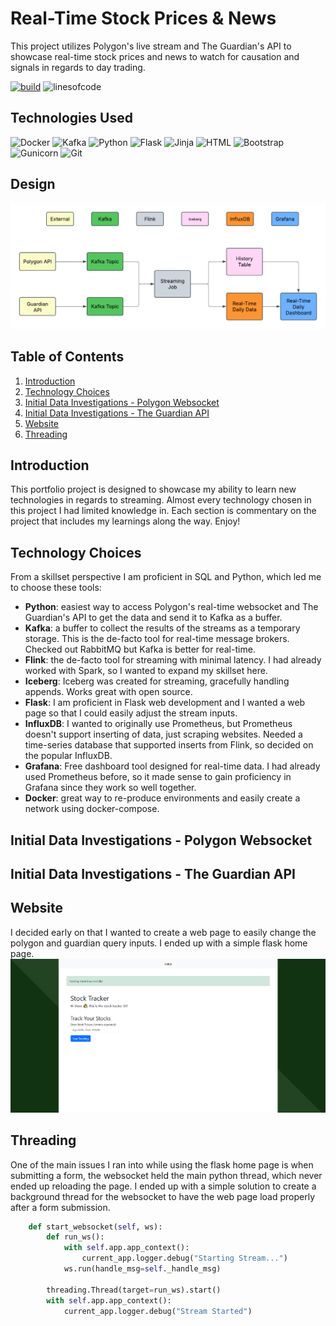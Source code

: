 # Real-Time Stock Prices & News

This project utilizes Polygon's live stream and The Guardian's API to showcase real-time stock prices and news to watch for causation and signals in regards to day trading. 

[![build](https://github.com/cmgoffena13/DE-Capstone-Portfolio-2/actions/workflows/build.yml/badge.svg)](https://github.com/cmgoffena13/DE-Capstone-Portfolio-2/actions/workflows/build.yml)
![linesofcode](https://aschey.tech/tokei/github/cmgoffena13/DE-Capstone-Portfolio-2?category=code)

## Technologies Used
 ![Docker](https://img.shields.io/badge/-Docker-2496ED?style=flat&logoColor=white&logo=docker)
 ![Kafka](https://img.shields.io/badge/-Kafka-231F20?style=flat&logoColor=white&logo=apachekafka)
 ![Python](https://img.shields.io/badge/-Python-0077B5?style=flat&logoColor=white&logo=python)
 ![Flask](https://img.shields.io/badge/-Flask-000000?style=flat&logoColor=white&logo=flask) 
 ![Jinja](https://img.shields.io/badge/-Jinja-B41717?style=flat&logoColor=white&logo=jinja) 
 ![HTML](https://img.shields.io/badge/-HTML-E34F26?style=flat&logoColor=white&logo=html5) 
 ![Bootstrap](https://img.shields.io/badge/-Bootstrap-7952B3?style=flat&logoColor=white&logo=bootstrap) 
 ![Gunicorn](https://img.shields.io/badge/-Gunicorn-499848?style=flat&logoColor=white&logo=gunicorn)
![Git](https://img.shields.io/badge/-Git-F05032?style=flat&logoColor=white&logo=git)

## Design
![Design](website/app/static/README/design.png "Design")

## Table of Contents
1. [Introduction](#Introduction)
2. [Technology Choices](#Technology-Choices)
3. [Initial Data Investigations - Polygon Websocket](#Initial-Data-Investigations---Polygon-Websocket)
4. [Initial Data Investigations - The Guardian API](#Initial-Data-Investigations---The-Guardian-API)
5. [Website](#Website)
6. [Threading](#Threading)

## Introduction
This portfolio project is designed to showcase my ability to learn new technologies in regards to streaming. Almost every technology chosen in this project I had limited knowledge in. Each section is commentary on the project that includes my learnings along the way. Enjoy!

## Technology Choices
From a skillset perspective I am proficient in SQL and Python, which led me to choose these tools:
 - **Python**: easiest way to access Polygon's real-time websocket and The Guardian's API to get the data and send it to Kafka as a buffer.
 - **Kafka**: a buffer to collect the results of the streams as a temporary storage. This is the de-facto tool for real-time message brokers. Checked out RabbitMQ but Kafka is better for real-time.
 - **Flink**: the de-facto tool for streaming with minimal latency. I had already worked with Spark, so I wanted to expand my skillset here.
 - **Iceberg**: Iceberg was created for streaming, gracefully handling appends. Works great with open source.
 - **Flask**: I am proficient in Flask web development and I wanted a web page so that I could easily adjust the stream inputs.
 - **InfluxDB**: I wanted to originally use Prometheus, but Prometheus doesn't support inserting of data, just scraping websites. Needed a time-series database that supported inserts from Flink, so decided on the popular InfluxDB.
 - **Grafana**: Free dashboard tool designed for real-time data. I had already used Prometheus before, so it made sense to gain proficiency in Grafana since they work so well together.
 - **Docker**: great way to re-produce environments and easily create a network using docker-compose.

## Initial Data Investigations - Polygon Websocket

## Initial Data Investigations - The Guardian API

## Website
I decided early on that I wanted to create a web page to easily change the polygon and guardian query inputs. I ended up with a simple flask home page.
![Website](website/app/static/README/stock_tracker.png "Website")

## Threading
One of the main issues I ran into while using the flask home page is when submitting a form, the websocket held the main python thread, which never ended up reloading the page. I ended up with a simple solution to create a background thread for the websocket to have the web page load properly after a form submission.
```python
    def start_websocket(self, ws):
        def run_ws():
            with self.app.app_context():
                current_app.logger.debug("Starting Stream...")
            ws.run(handle_msg=self._handle_msg)

        threading.Thread(target=run_ws).start()
        with self.app.app_context():
            current_app.logger.debug("Stream Started")
```